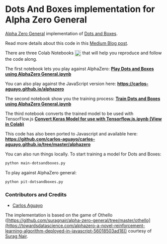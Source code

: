 # Dots And Boxes implementation for Alpha Zero General

[Alpha Zero General](https://github.com/suragnair/alpha-zero-general/) implementation of [Dots and Boxes](https://en.wikipedia.org/wiki/Dots_and_Boxes).

Read more details about this code in this [Medium Blog post](https://towardsdatascience.com/alphazero-a-novel-reinforcement-learning-algorithm-deployed-in-javascript-56018503ad18).

There are three Colab Notebooks <img height="20" style="vertical-align: middle; display:inline-block;" src="https://colab.research.google.com/img/colab_favicon.ico"> that will help you reproduce and follow the code along.

The first notebook lets you play against AlphaZero: <a href="https://colab.research.google.com/github/carlos-aguayo/alpha-zero-general/blob/dotsandboxes/dotsandboxes/Play%20Dots%20and%20Boxes%20using%20AlphaZero%20General.ipynb"><strong>Play Dots and Boxes using AlphaZero General.ipynb</strong></a>

You can also play against the JavaScript version here:
<a href="https://carlos-aguayo.github.io/alphazero"><strong>https://carlos-aguayo.github.io/alphazero</strong></a>

The second notebook show you the training process: <a href="https://colab.research.google.com/github/carlos-aguayo/alpha-zero-general/blob/dotsandboxes/dotsandboxes/Train%20Dots%20and%20Boxes%20using%20AlphaZero%20General.ipynb"><strong>Train Dots and Boxes using AlphaZero General.ipynb</strong></a>

The third notebook converts the trained model to be used with TensorFlow.js
<a href="https://colab.research.google.com/github/carlos-aguayo/alpha-zero-general/blob/dotsandboxes/dotsandboxes/Convert%20Keras%20Model%20for%20use%20with%20Tensorflow.js.ipynb"><strong>Convert Keras Model for use with Tensorflow.js.ipynb (View in Colab)</strong></a>

This code has also been ported to Javascript and available here:
<a href="https://github.com/carlos-aguayo/carlos-aguayo.github.io/tree/master/alphazero"><strong>https://github.com/carlos-aguayo/carlos-aguayo.github.io/tree/master/alphazero</strong></a>

You can also run things locally. To start training a model for Dots and Boxes:
```bash
python main-dotsandboxes.py
```
To play against AlphaZero general:
```bash
python pit-dotsandboxes.py
```

### Contributors and Credits
* [Carlos Aguayo](https://github.com/carlos-aguayo)

The implementation is based on the game of Othello ([https://github.com/suragnair/alpha-zero-general/tree/master/othello](https://towardsdatascience.com/alphazero-a-novel-reinforcement-learning-algorithm-deployed-in-javascript-56018503ad18)) courtesy of [Surag Nair](https://github.com/suragnair).
